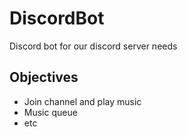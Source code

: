 # DiscordBot
Discord bot for our discord server needs

## Objectives
  - Join channel and play music
  - Music queue
  - etc
